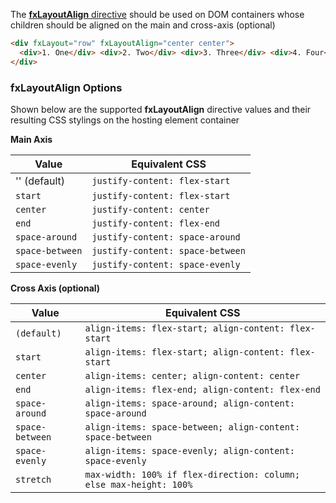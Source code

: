 The [**fxLayoutAlign** directive][Layout] should be used on DOM containers whose children should be aligned on the main
and cross-axis (optional)

```html
<div fxLayout="row" fxLayoutAlign="center center">
  <div>1. One</div> <div>2. Two</div> <div>3. Three</div> <div>4. Four</div>
</div>
```


### fxLayoutAlign Options

Shown below are the supported **fxLayoutAlign** directive values and their resulting CSS stylings on the hosting element 
container

**Main Axis**

| Value | Equivalent CSS | 
| ----- | -------------- |
|  '' (default)    | `justify-content: flex-start`    |
|  `start`         | `justify-content: flex-start`    |
|  `center`        | `justify-content: center`        |
|  `end`           | `justify-content: flex-end`      |
|  `space-around`  | `justify-content: space-around`  |
|  `space-between` | `justify-content: space-between` |
|  `space-evenly`  | `justify-content: space-evenly`  |

**Cross Axis (optional)**

| Value | Equivalent CSS | 
| ----- | -------------- |
|  `(default)`     | `align-items: flex-start; align-content: flex-start`               |
|  `start`         | `align-items: flex-start; align-content: flex-start`               |
|  `center`        | `align-items: center; align-content: center`                       |
|  `end`           | `align-items: flex-end; align-content: flex-end`                   |
|  `space-around`  | `align-items: space-around; align-content: space-around`           |
|  `space-between` | `align-items: space-between; align-content: space-between`         |
|  `space-evenly`  | `align-items: space-evenly; align-content: space-evenly`           |
|  `stretch`       | `max-width: 100% if flex-direction: column; else max-height: 100%` |


[Layout]: https://github.com/alessiobianchini/flex-layout/blob/master/src/lib/flex/layout-align/layout-align.ts#L47